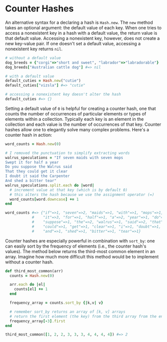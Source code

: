 # Counter Hashes

An alternative syntax for a declaring a hash is `Hash.new`. The `new` method
takes an optional argument: the default value of each key. When one tries to
access a nonexistent key in a hash with a default value, the return value is
that default value. Accessing a nonexistent key, however, does not create a new
key-value pair. If one doesn't set a default value, accessing a nonexistent key
returns `nil`.

```ruby
# without a default value
dog_breeds = {"corgi"=>"short and sweet", "labrador"=>"labradorable"}
dog_breeds["Australian cattle dog"] #=> nil

# with a default value
default_cuties = Hash.new("cutie")
default_cuties["vizsla"] #=> "cutie"

# accessing a nonexistent key doesn't alter the hash
default_cuties #=> {}
```

Setting a default value of `0` is helpful for creating a counter hash, one that
counts the number of occurrences of particular elements or types of elements
within a collection. Typically each key is an element in the collection and each
value is the number of occurrences of that key. Counter hashes allow one to
elegantly solve many complex problems. Here's a counter hash in action:

```ruby
word_counts = Hash.new(0)

# I removed the punctuation to simplify extracting words
walrus_speculations = "If seven maids with seven mops
Swept it for half a year
Do you suppose the Walrus said
That they could get it clear
I doubt it said the Carpenter
And shed a bitter tear"
walrus_speculations.split.each do |word|
  # increment value at that key (which is by default 0)
  # this alters the hash because we use the assignment operator (=)
  word_counts[word.downcase] += 1
end

word_counts #=> {"if"=>1, "seven"=>2, "maids"=>1, "with"=>1, "mops"=>1, "swept"=>1,
            #    "it"=>3, "for"=>1, "half"=>1, "a"=>2, "year"=>1, "do"=>1, "you"=>1,
            #    "suppose"=>1, "the"=>2, "walrus"=>1, "said"=>2, "that"=>1, "they"=>1,
            #    "could"=>1, "get"=>1, "clear"=>1, "i"=>1, "doubt"=>1, "carpenter"=>1,
            #    "and"=>1, "shed"=>1, "bitter"=>1, "tear"=>1}
```

Counter hashes are especially powerful in combination with `sort_by`: one can
easily sort by the frequency of elements (i.e., the counter hash's values). The
method below returns the third-most common element in an array. Imagine how much
more difficult this method would be to implement without a counter hash.

```ruby
def third_most_common(arr)
  counts = Hash.new(0)

  arr.each do |el|
    counts[el] += 1
  end

  frequency_array = counts.sort_by {|k,v| v}

  # remember sort_by returns an array of [k, v] arrays
  # return the first element (the key) from the third array from the end
  frequency_array[-3].first
end

third_most_common([1, 2, 2, 3, 3, 3, 4, 4, 4, 4]) #=> 2
```
